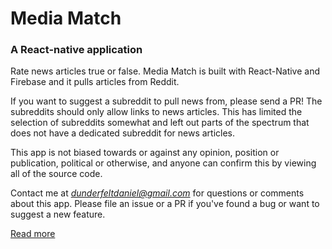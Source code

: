 # Media Match
### A React-native application

Rate news articles true or false. Media Match is built with React-Native and Firebase and it pulls articles from Reddit.

If you want to suggest a subreddit to pull news from, please send a PR! The subreddits should only allow links to news articles. This has limited the selection of subreddits somewhat and left out parts of the spectrum that does not have a dedicated subreddit for news articles.

This app is not biased towards or against any opinion, position or publication, political or otherwise, and anyone can confirm this by viewing all of the source code.

Contact me at *dunderfeltdaniel@gmail.com* for questions or comments about this app. Please file an issue or a PR if you've found a bug or want to suggest a new feature.

[Read more](https://www.danieldunderfelt.com/media-match/)
